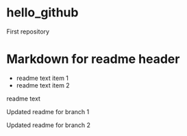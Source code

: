 # hello_github
First repository

# Markdown for readme header
  * readme text item 1
  * readme text item 2
  
readme text


Updated readme for branch 1

Updated readme for branch 2

